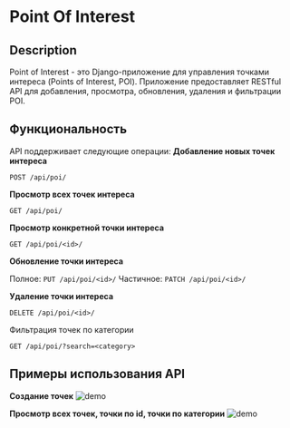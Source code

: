 # Point Of Interest

## Description
Point of Interest - это Django-приложение для управления точками интереса (Points of Interest, POI). Приложение предоставляет RESTful API для добавления, просмотра, обновления, удаления и фильтрации POI.

## Функциональность
API поддерживает следующие операции:
**Добавление новых точек интереса**
```
POST /api/poi/
```

**Просмотр всех точек интереса**
```
GET /api/poi/
```

**Просмотр конкретной точки интереса**
```
GET /api/poi/<id>/
```

**Обновление точки интереса**

Полное: ```PUT /api/poi/<id>/```
Частичное: ```PATCH /api/poi/<id>/```

**Удаление точки интереса**
```
DELETE /api/poi/<id>/
```

Фильтрация точек по категории
```
GET /api/poi/?search=<category>
```
  
## Примеры использования API

**Создание точек**
![demo](https://asciinema.org/a/qNZMkKpxFR1grEhBIgWaqCfJ9)

**Просмотр всех точек, точки по id, точки по категории**
![demo](https://asciinema.org/a/ZfrSAiKarzcRjHmNmhRhSfEXn)